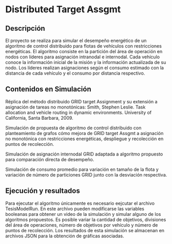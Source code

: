 # Distributed Target Assgmt
## Descripción
El proyecto se realiza para simular el desempeño energético de un algoritmo de control distribuido para flotas de vehículos con restricciones energéticas. El algoritmo consiste en la partición del área de operación en nodos con líderes para asignación intranodal e internodal. Cada vehículo conoce la información inicial de la misión y la información actualizada de su nodo. Los líderes realizan asignaciones según el consumo estimado con la distancia de cada vehículo y el consumo por distancia respectivo.
## Contenidos en Simulación
Réplica del método distribuido GRID target Assignment y su extensión a asignación de tareas no monotónicas: Smith, Stephen Leslie. Task allocation and vehicle routing in dynamic environments. University of California, Santa Barbara, 2009.

Simulación de propuesta de algoritmo de control distribuido con planteamiento de grafos cómo mejora de GRID target Assgmt a asignación no monotónica con restricciones energéticas, despliegue y recolección en puntos de recolección.

Simulación de asignación internodal GRID adaptada a algoritmo propuesto para comparación directa de desempeño.

Simulación de consumo promedio para variación en tamaño de la flota y variación de número de particiones GRID junto con la desviación respectiva.

## Ejecución y resultados
Para ejecutar el algoritmo únicamente es necesario eejcutar el archivo TesisModelRun. En este archivo pueden modificarse las variables booleanas para obtener un video de la simulación y simular alguno de los algoritmos propuestos. Es posible variar la cantidad de objetivos, divisiones del área de operaciones, número de objetivos por vehículo y número de puntos de recolección. Los resultados de esta simulación se almacenan en archivos JSON para la obtención de gráficas asociadas.

